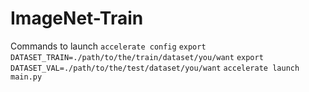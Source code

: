 # ImageNet-Train

Commands to launch
`accelerate config`
`export DATASET_TRAIN=./path/to/the/train/dataset/you/want`
`export DATASET_VAL=./path/to/the/test/dataset/you/want`
`accelerate launch main.py`